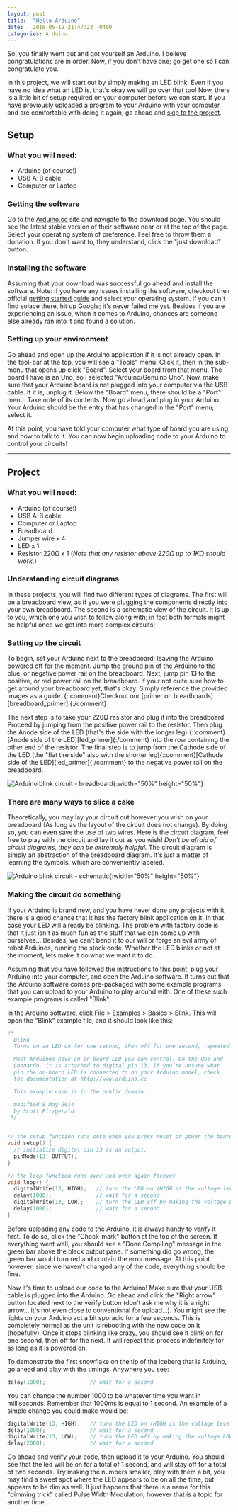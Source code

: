 ```yaml
---
layout: post
title:  "Hello Arduino"
date:   2016-05-19 21:47:23 -0400
categories: Arduino
---
```


So, you finally went out and got yourself an Arduino. I believe congratulations are in order. Now, if you don't have one; go get one so I can congratulate you.

In this project, we will start out by simply making an LED blink. Even if you have no idea what an LED is, that's okay we will go over that too! Now, there is a little bit of setup required on your computer before we can start. If you have previously uploaded a program to your Arduino with your computer and are comfortable with doing it again, go ahead and [skip to the project](#project).

## Setup

### What you will need:
* Arduino (of course!)
* USB A-B cable
* Computer or Laptop

### Getting the software
Go to the [Arduino.cc][arduino_cc] site and navigate to the download page. You should see the latest stable version of their software near or at the top of the page. Select your operating system of preference. Feel free to throw them a donation. If you don't want to, they understand, click the "just download" button.

### Installing the software
Assuming that your download was successful go ahead and install the software. Note: if you have any issues installing the software, checkout their official [getting started guide][arduino_cc_getting_started] and select your operating system. If you can't find solace there, hit up Google; it's never failed me yet. Besides if you are experiencing an issue, when it comes to Arduino, chances are someone else already ran into it and found a solution.

### Setting up your environment
Go ahead and open up the Arduino application if it is not already open. In the tool-bar at the top, you will see a "Tools" menu. Click it, then in the sub-menu that opens up click "Board". Select your board from that menu. The board I have is an Uno, so I selected "Arduino/Genuino Uno". Now, make sure that your Arduino board is not plugged into your computer via the USB cable. If it is, unplug it. Below the "Board" menu, there should be a "Port" menu. Take note of its contents. Now go ahead and plug in your Arduino. Your Arduino should be the entry that has changed in the "Port" menu; select it.

At this point, you have told your computer what type of board you are using, and how to talk to it. You can now begin uploading code to your Arduino to control your circuits!

---

## Project

### What you will need:
* Arduino (of course!)
* USB A-B cable
* Computer or Laptop
* Breadboard
* Jumper wire x 4
* LED x 1
* Resistor 220&#8486; x 1 (*Note that any resistor above 220&#8486; up to 1K&#8486; should work.*)

### Understanding circuit diagrams
In these projects, you will find two different types of diagrams. The first will be a breadboard view, as if you were plugging the components directly into your own breadboard. The second is a schematic view of the circuit. It is up to you, which one you wish to follow along with; in fact both formats might be helpful once we get into more complex circuits!

### Setting up the circuit
To begin, set your Arduino next to the breadboard; leaving the Arduino powered off for the moment. Jump the ground pin of the Arduino to the blue, or negative power rail on the breadboard. Next, jump pin 13 to the positive, or red power rail on the breadboard. If your not quite sure how to get around your breadboard yet, that's okay. Simply reference the provided images as a guide. {::comment}Checkout our [primer on breadboards][breadboard_primer].{:/comment}

The next step is to take your 220&#8486; resistor and plug it into the breadboard. Proceed by jumping from the positive power rail to the resistor. Then plug the Anode side of the LED (that's the side with the longer leg) {::comment}[Anode side of the LED][led_primer]{:/comment} into the row containing the other end of the resistor. The final step is to jump from the Cathode side of the LED (the "flat tire side" also with the shorter leg){::comment}[Cathode side of the LED][led_primer]{:/comment} to the negative power rail on the breadboard.

![Arduino blink circuit - breadboard]({{site.baseurl}}/assets/images/Arduino_blink_circuit_bb.svg){:width="50%" height="50%"}

### There are many ways to slice a cake
Theoretically, you may lay your circuit out however you wish on your breadboard (As long as the layout of the circuit does not change). By doing so, you can even save the use of two wires. Here is the circuit diagram, feel free to play with the circuit and lay it out as you wish! *Don't be afraid of circuit diagrams, they can be extremely helpful.* The circuit diagram is simply an abstraction of the breadboard diagram. It's just a matter of learning the symbols, which are conveniently labeled.

![Arduino blink circuit - schematic]({{site.baseurl}}/assets/images/Arduino_blink_circuit_schem.svg){:width="50%" height="50%"}

### Making the circuit do something
If your Arduino is brand new, and you have never done any projects with it, there is a good chance that it has the factory blink application on it. In that case your LED will already be blinking. The problem with factory code is that it just isn't as much fun as the stuff that we can come up with ourselves... Besides, we can't bend it to our will or forge an evil army of robot Arduinos, running the stock code. Whether the LED blinks or not at the moment, lets make it do what we want it to do.

Assuming that you have followed the instructions to this point, plug your Arduino into your computer, and open the Arduino software. It turns out that the Arduino software comes pre-packaged with some example programs that you can upload to your Arduino to play around with. One of these such example programs is called "Blink".

In the Arduino software, click File > Examples > Basics > Blink. This will open the "Blink" example file, and it should look like this:

~~~ cpp
/*
  Blink
  Turns on an LED on for one second, then off for one second, repeatedly.

  Most Arduinos have an on-board LED you can control. On the Uno and
  Leonardo, it is attached to digital pin 13. If you're unsure what
  pin the on-board LED is connected to on your Arduino model, check
  the documentation at http://www.arduino.cc

  This example code is in the public domain.

  modified 8 May 2014
  by Scott Fitzgerald
 */


// the setup function runs once when you press reset or power the board
void setup() {
  // initialize digital pin 13 as an output.
  pinMode(13, OUTPUT);
}

// the loop function runs over and over again forever
void loop() {
  digitalWrite(13, HIGH);   // turn the LED on (HIGH is the voltage level)
  delay(1000);              // wait for a second
  digitalWrite(13, LOW);    // turn the LED off by making the voltage LOW
  delay(1000);              // wait for a second
}
~~~

Before uploading any code to the Arduino, it is always handy to *verify* it first. To do so, click the "Check-mark" button at the top of the screen. If everything went well, you should see a "Done Compiling" message in the green bar above the black output pane. If something did go wrong, the green bar would turn red and contain the error message. At this point however, since we haven't changed any of the code, everything should be fine.

Now it's time to upload our code to the Arduino! Make sure that your USB cable is plugged into the Arduino. Go ahead and click the "Right arrow" button located next to the verify button (don't ask me why it is a right arrow... it's not even close to conventional for upload...). You might see the lights on your Arduino act a bit sporadic for a few seconds. This is completely normal as the unit is rebooting with the new code on it (hopefully). Once it stops blinking like crazy, you should see it blink on for one second, then off for the next. It will repeat this process indefinitely for as long as it is powered on.

To demonstrate the first snowflake on the tip of the iceberg that is Arduino, go ahead and play with the timings. Anywhere you see:

~~~ cpp
delay(1000);              // wait for a second
~~~

You can change the number 1000 to be whatever time you want in milliseconds. Remember that 1000ms is equal to 1 second. An example of a simple change you could make would be:

~~~ cpp
digitalWrite(13, HIGH);   // turn the LED on (HIGH is the voltage level)
delay(1000);              // wait for a second
digitalWrite(13, LOW);    // turn the LED off by making the voltage LOW
delay(2000);              // wait for a second
~~~

Go ahead and verify your code, then upload it to your Arduino. You should see that the led will be on for a total of 1 second, and will stay off for a total of two seconds. Try making the numbers smaller, play with them a bit, you may find a sweet spot where the LED appears to be on all the time, but appears to be dim as well. It just happens that there is a name for this "dimming trick" called Pulse Width Modulation, however that is a topic for another time.

[arduino_cc]: http://arduino.cc
[arduino_cc_getting_started]: http://arduino.cc/en/Guide/HomePage
